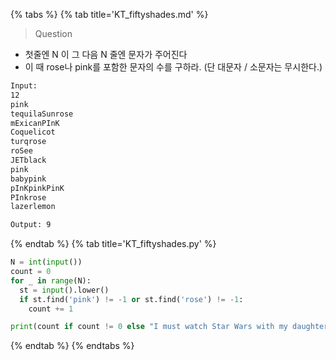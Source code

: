 {% tabs %}
{% tab title='KT_fiftyshades.md' %}

> Question

* 첫줄엔 N 이 그 다음 N 줄엔 문자가 주어진다
* 이 때 rose나 pink를 포함한 문자의 수를 구하라. (단 대문자 / 소문자는 무시한다.)

```txt
Input:
12
pink
tequilaSunrose
mExicanPInK
Coquelicot
turqrose
roSee
JETblack
pink
babypink
pInKpinkPinK
PInkrose
lazerlemon

Output: 9
```

{% endtab %}
{% tab title='KT_fiftyshades.py' %}

```py
N = int(input())
count = 0
for _ in range(N):
  st = input().lower()
  if st.find('pink') != -1 or st.find('rose') != -1:
    count += 1

print(count if count != 0 else "I must watch Star Wars with my daughter")
```

{% endtab %}
{% endtabs %}
